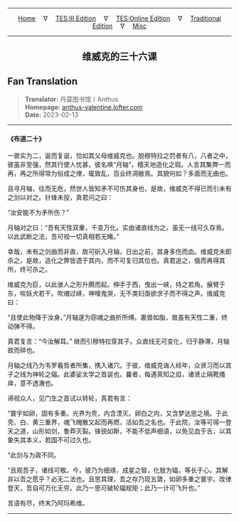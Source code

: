 
---

<!-- Jekyll Page Links -->

<center>
<a href="../../../../../../index.html">Home</a>
&emsp;&nabla;&emsp;
<a href="../../../../../index-tes3.html">TES:III Edition</a>
&emsp;&nabla;&emsp;
<a href="../../../../../index-teso.html">TES:Online Edition</a>
&emsp;&nabla;&emsp;
<a href="../../../../../index-traditional.html">Traditional Edition</a>
&emsp;&nabla;&emsp;
<a href="../../../../../index-misc.html">Misc</a>
</center>

<!-- Markdown Body Below: -->

---

<center>
<h2><span style="font-family:SimSun">维威克的三十六课</span></h2>
</center>

## Fan Translation

> __Translator:__ 丹莫图书馆丨Anthus\
> __Homepage:__ [anthus-valentine.lofter.com][1]\
> __Date:__ 2023-02-13

[1]: https://anthus-valentine.lofter.com/post/3153c072_2b84d8167

---

#### 《布道二十》

一兽实为二，诞而复诞，恰如其父母维威克也。脱穆特拉之罚者有八，八者之中，彼虽非至强，然其行使人忧甚。彼名唤“月轴”，穑天地造化之瑕。人言其集弊一而再，再之所得常为俗成之律，辄致乱，百业终凋敝焉。其貌何如？多面而无曲也。

且寻月轴，往而无危，然世人皆知矛不可伤其身也，是故，维威克不得已而引未有之剑以对之。针锋未投，真君问之曰：

“汝安能不为矛所伤？”

月轴对之曰：“吾有天性双重，千变万化。实由诸直线为之，虽无一线可久存焉。以此武断之法，吾可视一切真相若无睹。”

幸哉，未有之剑曲而非直，故可斫入月轴，日出之前，其身多伤而血。维威克未即杀之，是故，造化之弊皆遗于其内，而不可复归其位也。真君追之，俄而再得其所，终可杀之。

维威克为巨，以此骇人之形升腾而起。伸手于西，曳出一峡，持之若角。展臂于东，啖妖犬若干。吹魂过峡，神嚎鬼哭，无不类妇亟欲求子而不得之声。维威克曰：

“且使此物降于汝身。”月轴遂为窃魂之曲折所缚。裹兽如脂，兽虽有天性二重，终动弹不得。

真君复言：“今汝解耳。” 继而引穆特拉穿其子。众直线无可变化，归于静滞，月轴故而碎也。

月轴之线乃为韦罗羲哲者所集，携入诸穴。于彼，维威克诲人经年，众贤习而以其子之线为神轮之辐。此婆娑太学之首诞也。曩者，每遇真知之焰，诸贤止隔靴搔痒，意不透澈也。

谛视众人，见门生之首试以转轮，真君有言：

“寰宇如卵，固有多重。光界为壳，内含湮灭。卵白之内，又含梦达思之境。于此壳、白、黄三重界，魂飞魄散又起而再燃，活如吾之名也。于此院，汝等可得一登天之道，山形如剑，鲁莽灭裂。锋锐如斯，不能不低声细语，以免见血于舌，以其象失其本义，若国不可过久也。

“此剑与为政不同。

“且观吾子，诸线可敬。今，彼乃为细琢，成星之智，化肢为辐，等长于心。其解非以吾之愿乎？必无二法也。且思其理，吾之存乃现五綮，如卵多重之寰宇。改律登天，吾自可万化无穷。此乃一思可破轮辐规矩；此乃一计可飞升也。”

言语有尽，终末乃阿玛希维。

---
